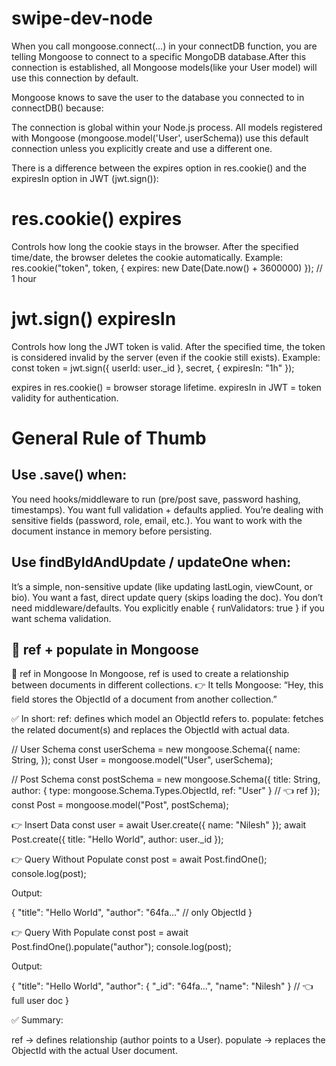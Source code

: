 # swipe-dev-node

When you call mongoose.connect(...) in your connectDB function, you are telling Mongoose to connect to a specific MongoDB database.After this connection is established, all Mongoose models(like your User model) will use this connection by default.

Mongoose knows to save the user to the database you connected to in connectDB() because:

The connection is global within your Node.js process.
All models registered with Mongoose (mongoose.model('User', userSchema)) use this default connection unless you explicitly create and use a different one.

There is a difference between the expires option in res.cookie() and the expiresIn option in JWT (jwt.sign()):

# res.cookie() expires

Controls how long the cookie stays in the browser.
After the specified time/date, the browser deletes the cookie automatically.
Example: res.cookie("token", token, { expires: new Date(Date.now() + 3600000) }); // 1 hour

# jwt.sign() expiresIn

Controls how long the JWT token is valid.
After the specified time, the token is considered invalid by the server (even if the cookie still exists).
Example: const token = jwt.sign({ userId: user.\_id }, secret, { expiresIn: "1h" });

expires in res.cookie() = browser storage lifetime.
expiresIn in JWT = token validity for authentication.

# General Rule of Thumb

## Use .save() when:

You need hooks/middleware to run (pre/post save, password hashing, timestamps).
You want full validation + defaults applied.
You’re dealing with sensitive fields (password, role, email, etc.).
You want to work with the document instance in memory before persisting.

## Use findByIdAndUpdate / updateOne when:

It’s a simple, non-sensitive update (like updating lastLogin, viewCount, or bio).
You want a fast, direct update query (skips loading the doc).
You don’t need middleware/defaults.
You explicitly enable { runValidators: true } if you want schema validation.

## 📌 ref + populate in Mongoose

🔹 ref in Mongoose
In Mongoose, ref is used to create a relationship between documents in different collections.
👉 It tells Mongoose:
“Hey, this field stores the ObjectId of a document from another collection.”

✅ In short:
ref: defines which model an ObjectId refers to.
populate: fetches the related document(s) and replaces the ObjectId with actual data.

// User Schema
const userSchema = new mongoose.Schema({
name: String,
});
const User = mongoose.model("User", userSchema);

// Post Schema
const postSchema = new mongoose.Schema({
title: String,
author: { type: mongoose.Schema.Types.ObjectId, ref: "User" } // 👈 ref
});
const Post = mongoose.model("Post", postSchema);

👉 Insert Data
const user = await User.create({ name: "Nilesh" });
await Post.create({ title: "Hello World", author: user.\_id });

👉 Query Without Populate
const post = await Post.findOne();
console.log(post);

Output:

{
"title": "Hello World",
"author": "64fa..." // only ObjectId
}

👉 Query With Populate
const post = await Post.findOne().populate("author");
console.log(post);

Output:

{
"title": "Hello World",
"author": { "\_id": "64fa...", "name": "Nilesh" } // 👈 full user doc
}

✅ Summary:

ref → defines relationship (author points to a User).
populate → replaces the ObjectId with the actual User document.
